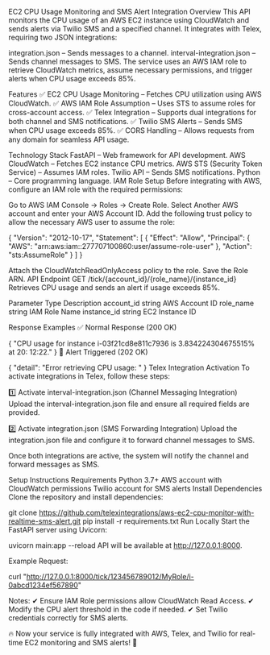 EC2 CPU Usage Monitoring and SMS Alert Integration
Overview
This API monitors the CPU usage of an AWS EC2 instance using CloudWatch and sends alerts via Twilio SMS and a specified channel. It integrates with Telex, requiring two JSON integrations:

integration.json – Sends messages to a channel.
interval-integration.json – Sends channel messages to SMS.
The service uses an AWS IAM role to retrieve CloudWatch metrics, assume necessary permissions, and trigger alerts when CPU usage exceeds 85%.

Features
✅ EC2 CPU Usage Monitoring – Fetches CPU utilization using AWS CloudWatch.
✅ AWS IAM Role Assumption – Uses STS to assume roles for cross-account access.
✅ Telex Integration – Supports dual integrations for both channel and SMS notifications.
✅ Twilio SMS Alerts – Sends SMS when CPU usage exceeds 85%.
✅ CORS Handling – Allows requests from any domain for seamless API usage.

Technology Stack
FastAPI – Web framework for API development.
AWS CloudWatch – Fetches EC2 instance CPU metrics.
AWS STS (Security Token Service) – Assumes IAM roles.
Twilio API – Sends SMS notifications.
Python – Core programming language.
IAM Role Setup
Before integrating with AWS, configure an IAM role with the required permissions:

Go to AWS IAM Console → Roles → Create Role.
Select Another AWS account and enter your AWS Account ID.
Add the following trust policy to allow the necessary AWS user to assume the role:


{
    "Version": "2012-10-17",
    "Statement": [
        {
            "Effect": "Allow",
            "Principal": {
                "AWS": "arn:aws:iam::277707100860:user/assume-role-user"
            },
            "Action": "sts:AssumeRole"
        }
    ]
}

Attach the CloudWatchReadOnlyAccess policy to the role.
Save the Role ARN.
API Endpoint
GET /tick/{account_id}/{role_name}/{instance_id}
Retrieves CPU usage and sends an alert if usage exceeds 85%.

Parameter	Type	Description
account_id	string	AWS Account ID
role_name	string	IAM Role Name
instance_id	string	EC2 Instance ID

Response Examples
✅ Normal Response (200 OK)


{
 "CPU usage for instance i-03f21cd8e811c7936 is 3.834224304675515% at 20:    12:22."
}
🚨 Alert Triggered (202 OK)


{
  "detail": "Error retrieving CPU usage: <error message>"
}
Telex Integration Activation
To activate integrations in Telex, follow these steps:

1️⃣ Activate interval-integration.json (Channel Messaging Integration)
Upload the interval-integration.json file and ensure all required fields are provided.

2️⃣ Activate integration.json (SMS Forwarding Integration)
Upload the integration.json file and configure it to forward channel messages to SMS.

Once both integrations are active, the system will notify the channel and forward messages as SMS.

Setup Instructions
Requirements
Python 3.7+
AWS account with CloudWatch permissions
Twilio account for SMS alerts
Install Dependencies
Clone the repository and install dependencies:


git clone https://github.com/telexintegrations/aws-ec2-cpu-monitor-with-realtime-sms-alert.git
pip install -r requirements.txt
Run Locally
Start the FastAPI server using Uvicorn:

uvicorn main:app --reload
API will be available at http://127.0.0.1:8000.

Example Request:

curl "http://127.0.0.1:8000/tick/123456789012/MyRole/i-0abcd1234ef567890"


Notes:
✔ Ensure IAM Role permissions allow CloudWatch Read Access.
✔ Modify the CPU alert threshold in the code if needed.
✔ Set Twilio credentials correctly for SMS alerts.


🔥 Now your service is fully integrated with AWS, Telex, and Twilio for real-time EC2 monitoring and SMS alerts! 🚀